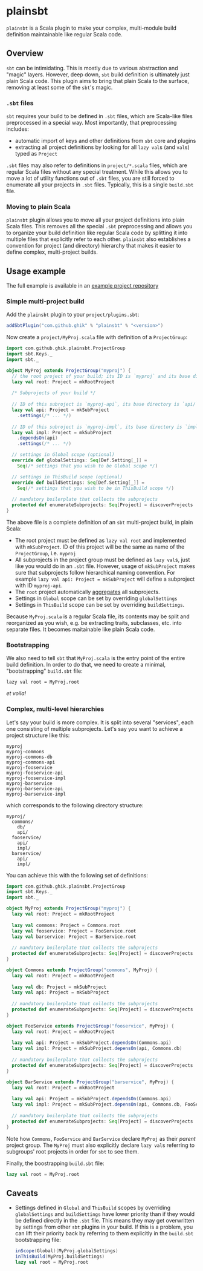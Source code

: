 # plainsbt

`plainsbt` is a Scala plugin to make your complex, multi-module build definition maintainable like regular Scala code.

## Overview

`sbt` can be intimidating. This is mostly due to various abstraction and "magic" layers. However, deep down, `sbt` build definition is ultimately just plain Scala code. This plugin aims to bring that plain Scala to the surface, removing at least some of the `sbt`'s magic.

### `.sbt` files

`sbt` requires your build to be defined in `.sbt` files, which are Scala-like files preprocessed in a special way. Most importantly, that preprocessing includes:

* automatic import of keys and other definitions from `sbt` core and plugins
* extracting all project definitions by looking for all `lazy val`s (and `val`s) typed as `Project`

`.sbt` files may also refer to definitions in `project/*.scala` files, which are regular Scala files without any special treatment. While this allows you to move a lot of utility functions out of `.sbt` files, you are still forced to enumerate all your projects in `.sbt` files. Typically, this is a single `build.sbt` file.

### Moving to plain Scala

`plainsbt` plugin allows you to move all your project definitions into plain Scala files. This removes all the special `.sbt` preprocessing and allows you to organize your build definition like regular Scala code by splitting it into multiple files that explicitly refer to each other. `plainsbt` also establishes a convention for project (and directory) hierarchy that makes it easier to define complex, multi-project builds.

## Usage example

The full example is available in an [example project repository](https://github.com/ghik/plainsbt-example)

### Simple multi-project build

Add the `plainsbt` plugin to your `project/plugins.sbt`:

```scala
addSbtPlugin("com.github.ghik" % "plainsbt" % "<version>")
```

Now create a `project/MyProj.scala` file with definition of a `ProjectGroup`:

```scala
import com.github.ghik.plainsbt.ProjectGroup
import sbt.Keys._
import sbt._

object MyProj extends ProjectGroup("myproj") {
  // the root project of your build; its ID is `myproj` and its base directory is the root directory of the build
  lazy val root: Project = mkRootProject
  
  /* Subprojects of your build */
  
  // ID of this subroject is `myproj-api`, its base directory is `api/`
  lazy val api: Project = mkSubProject
    .settings(/* ... */)
  
  // ID of this subroject is `myproj-impl`, its base directory is `impl/`
  lazy val impl: Project = mkSubProject
    .dependsOn(api)
    .settings(/* ... */)

  // settings in Global scope (optional)
  override def globalSettings: Seq[Def.Setting[_]] = 
    Seq(/* settings that you wish to be Global scope */)

  // settings in ThisBuild scope (optional)
  override def buildSettings: Seq[Def.Setting[_]] = 
    Seq(/* settings that you wish to be in ThisBuild scope */)
    
  // mandatory boilerplate that collects the subprojects
  protected def enumerateSubprojects: Seq[Project] = discoverProjects
}
```

The above file is a complete definition of an `sbt` multi-project build, in plain Scala:

* The root project must be defined as `lazy val root` and implemented with `mkSubProject`. ID of this project will be the same as name of the `ProjectGroup`, i.e. `myproj`
* All subprojects in the project group must be defined as `lazy val`s, just like you would do in an `.sbt` file. However, usage of `mkSubProject` makes sure that subprojects follow hierarchical naming convention. For example `lazy val api: Project = mkSubProject` will define a subproject with ID `myproj-api`.
* The `root` project automatically [aggregates](https://www.scala-sbt.org/1.x/docs/Multi-Project.html#Aggregation) all subprojects.
* Settings in `Global` scope can be set by overriding `globalSettings`
* Settings in `ThisBuild` scope can be set by overriding `buildSettings`.

Because `MyProj.scala` is a regular Scala file, its contents may be split and reorganized as you wish, e.g. be extracting traits, subclasses, etc. into separate files. It becomes maitainable like plain Scala code.

### Bootstrapping

We also need to tell `sbt` that `MyProj.scala` is the entry point of the entire build definition. In order to do that, we need to create a minimal, "bootstrapping" `build.sbt` file:

```
lazy val root = MyProj.root
```

_et voila!_

### Complex, multi-level hierarchies

Let's say your build is more complex. It is split into several "services", each one consisting of multiple subprojects. Let's say you want to achieve a project structure like this:

```
myproj
myproj-commons
myproj-commons-db
myproj-commons-api
myproj-fooservice
myproj-fooservice-api
myproj-fooservice-impl
myproj-barservice
myproj-barservice-api
myproj-barservice-impl
```

which corresponds to the following directory structure:

```
myproj/
  commons/
    db/
    api/
  fooservice/
    api/
    impl/
  barservice/
    api/
    impl/
```

You can achieve this with the following set of definitions:

```scala
import com.github.ghik.plainsbt.ProjectGroup
import sbt.Keys._
import sbt._

object MyProj extends ProjectGroup("myproj") {
  lazy val root: Project = mkRootProject
  
  lazy val commons: Project = Commons.root
  lazy val fooservice: Project = FooService.root
  lazy val barservice: Project = BarService.root
    
  // mandatory boilerplate that collects the subprojects
  protected def enumerateSubprojects: Seq[Project] = discoverProjects
}

object Commons extends ProjectGroup("commons", MyProj) {
  lazy val root: Project = mkRootProject
  
  lazy val db: Project = mkSubProject
  lazy val api: Project = mkSubProject
  
  // mandatory boilerplate that collects the subprojects
  protected def enumerateSubprojects: Seq[Project] = discoverProjects
}

object FooService extends ProjectGroup("fooservice", MyProj) {
  lazy val root: Project = mkRootProject
  
  lazy val api: Project = mkSubProject.dependsOn(Commons.api)
  lazy val impl: Project = mkSubProject.depensOn(api, Commons.db)
  
  // mandatory boilerplate that collects the subprojects
  protected def enumerateSubprojects: Seq[Project] = discoverProjects
}

object BarService extends ProjectGroup("barservice", MyProj) {
  lazy val root: Project = mkRootProject
  
  lazy val api: Project = mkSubProject.dependsOn(Commons.api)
  lazy val impl: Project = mkSubProject.depensOn(api, Commons.db, FooService.api)
  
  // mandatory boilerplate that collects the subprojects
  protected def enumerateSubprojects: Seq[Project] = discoverProjects
}
```

Note how `Commons`, `FooService` and `BarService` declare `MyProj` as their _parent_ project group. The `MyProj` must also explicitly declare `lazy val`s referring to subgroups' root projects in order for `sbt` to see them.

Finally, the boostrapping `build.sbt` file:

```scala
lazy val root = MyProj.root
```

## Caveats

* Settings defined in `Global` and `ThisBuild` scopes by overriding `globalSettings` and `buildSettings` have lower priority than if they would be defined directly in the `.sbt` file. This means they may get overwritten by settings from other `sbt` plugins in your build. If this is a problem, you can lift their priority back by referring to them explicitly in the `build.sbt` bootstrapping file:

  ```scala
  inScope(Global)(MyProj.globalSettings)
  inThisBuild(MyProj.buildSettings)
  lazy val root = MyProj.root
  ```
